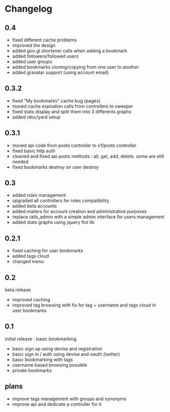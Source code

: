# Changelog

## 0.4

* fixed different cache problems
* improved the design
* added goo.gl shortener calls when adding a bookmark
* added followers/followed users
* added user groups
* added bookmarks cloning/copying from one user to another
* added gravatar support (using account email)

## 0.3.2

* fixed "My bookmarks" cache bug (pages)
* moved cache expiration calls from controllers to sweeper
* fixed stats display and split them into 3 differents graphs
* added rdoc/yard setup

## 0.3.1

* moved api code from posts controller to v1/posts controller
* fixed basic http auth
* cleaned and fixed api posts methods : all, get, add, delete. some are still needed
* fixed bookmarks destroy on user destroy

## 0.3

* added roles management
* upgraded all controllers for roles compatibility
* added beta accounts
* added mailers for account creation and administrative purposes
* replace rails_admin with a simple admin interface for users management
* added stats graphs using jquery flot lib

## 0.2.1

* fixed caching for user bookmarks
* added tags cloud
* changed menu

## 0.2

beta release

* improved caching
* improved tag browsing with fix for tag + username and tags cloud in user bookmarks

## 0.1

initial release : basic bookmarking.

* basic sign up using devise and registration
* basic sign in / auth using devise and oauth (twitter)
* basic bookmarking with tags
* username based browsing possible
* private bookmarks


## plans

* improve tags management with groups and synonyms
* improve api and dedicate a controller for it